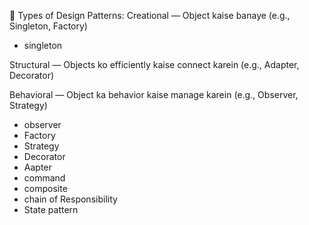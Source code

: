 🧩 Types of Design Patterns:
Creational — Object kaise banaye (e.g., Singleton, Factory)
- singleton

Structural — Objects ko efficiently kaise connect karein (e.g., Adapter, Decorator)


Behavioral — Object ka behavior kaise manage karein (e.g., Observer, Strategy)



- observer
- Factory
- Strategy
- Decorator
- Aapter
- command 
- composite 
- chain of Responsibility
- State pattern
